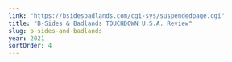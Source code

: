 ```yaml
---
link: "https://bsidesbadlands.com/cgi-sys/suspendedpage.cgi"
title: "B-Sides & Badlands TOUCHDOWN U.S.A. Review"
slug: b-sides-and-badlands
year: 2021
sortOrder: 4
---
```

